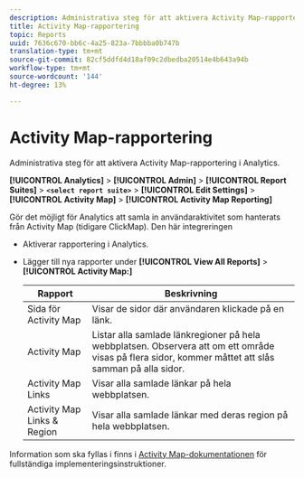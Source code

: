 ```yaml
---
description: Administrativa steg för att aktivera Activity Map-rapportering i Analytics.
title: Activity Map-rapportering
topic: Reports
uuid: 7636c670-bb6c-4a25-823a-7bbbba0b747b
translation-type: tm+mt
source-git-commit: 82cf5ddfd4d18af09c2dbedba20514e4b643a94b
workflow-type: tm+mt
source-wordcount: '144'
ht-degree: 13%

---
```



# Activity Map-rapportering

Administrativa steg för att aktivera Activity Map-rapportering i Analytics.

**[!UICONTROL Analytics]** > **[!UICONTROL Admin]** > **[!UICONTROL Report Suites]** > **`<select report suite>`** > **[!UICONTROL Edit Settings]** > **[!UICONTROL Activity Map]** > **[!UICONTROL Activity Map Reporting]**

Gör det möjligt för Analytics att samla in användaraktivitet som hanterats från Activity Map (tidigare ClickMap). Den här integreringen

* Aktiverar rapportering i Analytics.
* Lägger till nya rapporter under **[!UICONTROL View All Reports]** > **[!UICONTROL Activity Map:]**

   | Rapport | Beskrivning |
   |---|---|
   | Sida för Activity Map | Visar de sidor där användaren klickade på en länk. |
   | Activity Map | Listar alla samlade länkregioner på hela webbplatsen. Observera att om ett område visas på flera sidor, kommer måttet att slås samman på alla sidor. |
   | Activity Map Links | Visar alla samlade länkar på hela webbplatsen. |
   | Activity Map Links &amp; Region | Visar alla samlade länkar med deras region på hela webbplatsen. |

Information som ska fyllas i finns i [Activity Map-dokumentationen](https://docs.adobe.com/content/help/sv-SE/analytics/analyze/activity-map/activity-map.html) för fullständiga implementeringsinstruktioner.
